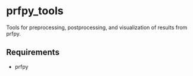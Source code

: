 # prfpy_tools
Tools for preprocessing, postprocessing, and visualization of results from prfpy.

## Requirements
 - prfpy

